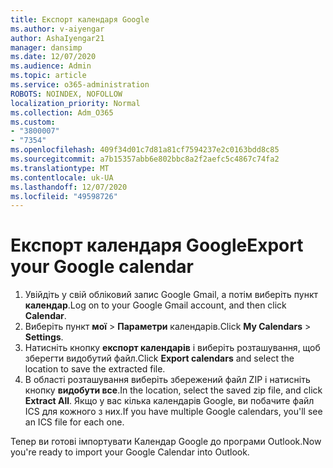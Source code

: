 ```yaml
---
title: Експорт календаря Google
ms.author: v-aiyengar
author: AshaIyengar21
manager: dansimp
ms.date: 12/07/2020
ms.audience: Admin
ms.topic: article
ms.service: o365-administration
ROBOTS: NOINDEX, NOFOLLOW
localization_priority: Normal
ms.collection: Adm_O365
ms.custom:
- "3800007"
- "7354"
ms.openlocfilehash: 409f34d01c7d81a81cf7594237e2c0163bdd8c85
ms.sourcegitcommit: a7b15357abb6e802bbc8a2f2aefc5c4867c74fa2
ms.translationtype: MT
ms.contentlocale: uk-UA
ms.lasthandoff: 12/07/2020
ms.locfileid: "49598726"
---
```

# <a name="export-your-google-calendar"></a><span data-ttu-id="21ff1-102">Експорт календаря Google</span><span class="sxs-lookup"><span data-stu-id="21ff1-102">Export your Google calendar</span></span>

1. <span data-ttu-id="21ff1-103">Увійдіть у свій обліковий запис Google Gmail, а потім виберіть пункт **календар**.</span><span class="sxs-lookup"><span data-stu-id="21ff1-103">Log on to your Google Gmail account, and then click **Calendar**.</span></span>
1. <span data-ttu-id="21ff1-104">Виберіть пункт **мої**  >  **Параметри** календарів.</span><span class="sxs-lookup"><span data-stu-id="21ff1-104">Click **My Calendars** > **Settings**.</span></span>
1. <span data-ttu-id="21ff1-105">Натисніть кнопку **експорт календарів** і виберіть розташування, щоб зберегти видобутий файл.</span><span class="sxs-lookup"><span data-stu-id="21ff1-105">Click **Export calendars** and select the location to save the extracted file.</span></span>
1. <span data-ttu-id="21ff1-106">В області розташування виберіть збережений файл ZIP і натисніть кнопку **видобути все**.</span><span class="sxs-lookup"><span data-stu-id="21ff1-106">In the location, select the saved zip file, and click **Extract All**.</span></span>
   <span data-ttu-id="21ff1-107">Якщо у вас кілька календарів Google, ви побачите файл ICS для кожного з них.</span><span class="sxs-lookup"><span data-stu-id="21ff1-107">If you have multiple Google calendars, you'll see an ICS file for each one.</span></span>

<span data-ttu-id="21ff1-108">Тепер ви готові імпортувати Календар Google до програми Outlook.</span><span class="sxs-lookup"><span data-stu-id="21ff1-108">Now you're ready to import your Google Calendar into Outlook.</span></span>